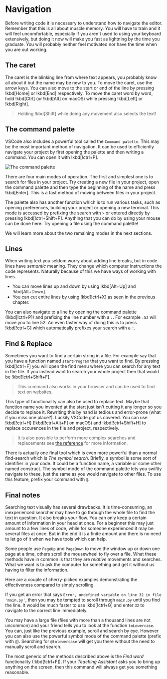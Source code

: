 # Navigation

Before writing code it is necessary to understand how to navigate the editor. Remember that this is all about muscle memory. You will have to train and it will feel uncomfortable, especially if you aren't used to using your keyboard extensively, but doing it now will make you fast as lightning by the time you graduate. You will probably neither feel motivated nor have the time when you are out working.

## The caret

The caret is the blinking line from where text appears, you probably know all about it but the name may be new to you. To move the caret, use the arrow keys. You can also move to the start or end of the line by pressing !kbd[Home] or !kbd[End] respectively. To move the caret word by word, hold !kbd[Ctrl] (or !kbd[Alt] on macOS) while pressing !kbd[Left] or !kbd[Right].

> Holding !kbd[Shift] while doing any movement also selects the text!

## The command palette

VSCode also includes a powerful tool called the `Command palette`. This may be the most important method of navigation. It can be used to efficiently navigate your project by first opening the palette and then writing a command. You can open it with !kbd[!ctrl+P].

![The command palette](/Assets/editor/palette.png)

There are four main modes of operation. The first and simplest one is to search for files in your project. Try creating a new file in your project, open the command palette and then type the beginning of the name and press !kbd[Enter]. This is a fast method of moving between files in your project.

The palette also has another function which is to run various tasks, such as opening preferences, building your project or opening a new terminal. This mode is accessed by prefixing the search with `>` or entered directly by pressing !kbd[!ctrl+Shift+P]. Anything that you can do by using your mouse can be done here. Try opening a file using the command palette!

We will learn more about the two remaining modes in the next sections.

## Lines

When writing text you seldom worry about adding line breaks, but in code lines have _semantic_ meaning. They change which computer instructions the code represents. Naturally because of this we have ways of working with lines.

- You can move lines up and down by using !kbd[Alt+Up] and !kbd[Alt+Down].
- You can cut entire lines by using !kbd[!ctrl+X] as seen in the previous chapter.

You can also navigate to a line by opening the command palette (!kbd[!ctrl+P]) and prefixing the line number with a `:`. For example `:52` will move you to line 52. An even faster way of doing this is to press !kbd[!ctrl+G] which automatically prefixes your search with a `:`.

## Find & Replace

Sometimes you want to find a certain string in a file. For example say that you have a function named `startProgram` that you want to find. By pressing !kbd[!ctrl+F] you will open the find menu where you can search for any text in the file. If you instead want to search your whole project then that would be !kbd[!ctrl+Shift+F].

> This command also works in your browser and can be used to find text on websites.

This type of functionality can also be used to replace text. Maybe that function name you invented at the start just isn't cutting it any longer so you decide to replace it. Rewriting this by hand is tedious and error-prone (what if you miss one place?). Luckily VSCode got us covered. You can use !kbd[!ctrl+H] (!kbd[!ctrl+Alt+F] on macOS) and !kbd[!ctrl+Shift+H] to replace occurences in the file and project, respectively.

> It is also possible to perform more complex searches and replacements see [the reference](https://docs.microsoft.com/en-us/visualstudio/ide/finding-and-replacing-text?view=vs-2022) for more information.

There is actually one final tool which is even more powerful than a normal find-search which is _The symbol search_. Briefly, a symbol is some sort of identifier in your code. It could be a function name, a variable or some other named construct. The symbol mode of the command palette lets you swiftly navigate to these, just the same as you would navigate to other files. To use this feature, prefix your command with `@`.

## Final notes

Searching text visually has several drawbacks. It is time-consuming, an inexperienced searcher may have to go through the whole file to find the text in question. It also breaks your flow. You can only keep a certain amount of information in your head at once. For a beginner this may just amount to a few lines of code, while for someone experienced it may be several files at once. But in the end it is a finite amount and there is no need to let go of it when we have tools which can help.

Some people use `PageUp` and `PageDown` to move the window up or down one page at a time, others scroll the mousewheel to fly over a file. What these methods have in common is that they are _relative_ movements and searches. What we want is to ask the computer for something and get it without us having to filter the information.

Here are a couple of cherry-picked examples demonstrating the effectiveness compared to simply scrolling.

If you get an error that says `Error, undefined variable on line 32 in file 'main.py'`, then you may be tempted to scroll through `main.py` until you find the line. It would be much faster to use !kbd[!ctrl+G] and enter `32` to navigate to the correct line immediately.

You may have a large file (files with more than a thousand lines are not uncommon) and your friend tells you to look at the function `toLowercase`. You can, just like the previous example, scroll and search by eye. However you can also use the powerful symbol mode of the command palette (prefix with `@`). Searching for `@tolowercase` will get you there without the need to manually scroll and search.

The most generic of the methods described above is the _Find word_ functionality (!kbd[!ctrl+F]). If your _Teaching Assistant_ asks you to bring up anything on the screen, then this command will always get you something reasonable.
